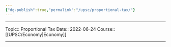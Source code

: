 ```yaml
---
{"dg-publish":true,"permalink":"/upsc/proportional-tax/"}
---
```


----
Topic:: Proportional Tax
Date:: 2022-06-24
Course:: [[UPSC/Economy\|Economy]] 

----



